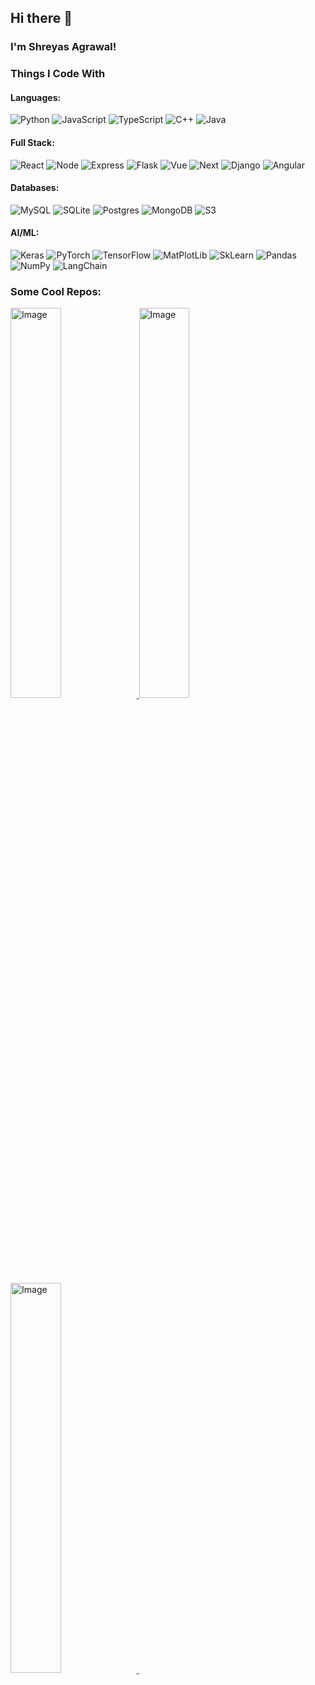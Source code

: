 ## Hi there 👋

<h3>I'm Shreyas Agrawal!</h3>
<h3>Things I Code With</h3>
<h4>Languages:</h4>
<p>
  <img alt="Python" src="https://img.shields.io/badge/python-3670A0?style=for-the-badge&logo=python&logoColor=ffdd54" />
  <img alt="JavaScript" src="https://img.shields.io/badge/javascript-%23323330.svg?style=for-the-badge&logo=javascript&logoColor=%23F7DF1E" /> 
  <img alt="TypeScript" src="https://img.shields.io/badge/typescript-%23007ACC.svg?style=for-the-badge&logo=typescript&logoColor=white" /> 
  <img alt="C++" src="https://img.shields.io/badge/c++-%2300599C.svg?style=for-the-badge&logo=c%2B%2B&logoColor=white" /> 
  <img alt="Java" src="https://img.shields.io/badge/java-%23ED8B00.svg?style=for-the-badge&logo=openjdk&logoColor=white" /> 
</p>
<h4>Full Stack:</h4>
<p>
  <img alt="React" src="https://img.shields.io/badge/react-%2320232a.svg?style=for-the-badge&logo=react&logoColor=%2361DAFB" />
  <img alt="Node" src="https://img.shields.io/badge/node.js-6DA55F?style=for-the-badge&logo=node.js&logoColor=white" />
  <img alt="Express" src="https://img.shields.io/badge/express.js-%23404d59.svg?style=for-the-badge&logo=express&logoColor=%2361DAFB" />
  <img alt="Flask" src="https://img.shields.io/badge/flask-%23000.svg?style=for-the-badge&logo=flask&logoColor=white" />
  <img alt="Vue" src="https://img.shields.io/badge/vuejs-%2335495e.svg?style=for-the-badge&logo=vuedotjs&logoColor=%234FC08D" />
  <img alt="Next" src="https://img.shields.io/badge/Next-black?style=for-the-badge&logo=next.js&logoColor=white" />
  <img alt="Django" src="https://img.shields.io/badge/django-%23092E20.svg?style=for-the-badge&logo=django&logoColor=white" />
  <img alt="Angular" src="https://img.shields.io/badge/angular-%23DD0031.svg?style=for-the-badge&logo=angular&logoColor=white " />
</p>
<h4>Databases:</h4>
<p>
  <img alt="MySQL" src="https://img.shields.io/badge/mysql-4479A1.svg?style=for-the-badge&logo=mysql&logoColor=white" />
  <img alt="SQLite" src="https://img.shields.io/badge/sqlite-%2307405e.svg?style=for-the-badge&logo=sqlite&logoColor=white" />
  <img alt="Postgres" src="https://img.shields.io/badge/postgres-%23316192.svg?style=for-the-badge&logo=postgresql&logoColor=white" />
  <img alt="MongoDB" src="https://img.shields.io/badge/MongoDB-%234ea94b.svg?style=for-the-badge&logo=mongodb&logoColor=white" />
  <img alt="S3" src="https://img.shields.io/badge/Amazon%20S3-FF9900?style=for-the-badge&logo=amazons3&logoColor=white" />
</p>
<h4>AI/ML:</h4>
<p>
  <img alt="Keras" src="https://img.shields.io/badge/Keras-%23D00000.svg?style=for-the-badge&logo=Keras&logoColor=white" />
  <img alt="PyTorch" src="https://img.shields.io/badge/PyTorch-%23EE4C2C.svg?style=for-the-badge&logo=PyTorch&logoColor=white" />
  <img alt="TensorFlow" src="https://img.shields.io/badge/TensorFlow-%23FF6F00.svg?style=for-the-badge&logo=TensorFlow&logoColor=white" />
  <img alt="MatPlotLib" src="https://img.shields.io/badge/Matplotlib-%23ffffff.svg?style=for-the-badge&logo=Matplotlib&logoColor=black" />
  <img alt="SkLearn" src="https://img.shields.io/badge/scikit--learn-%23F7931E.svg?style=for-the-badge&logo=scikit-learn&logoColor=white" />
  <img alt="Pandas" src="https://img.shields.io/badge/pandas-%23150458.svg?style=for-the-badge&logo=pandas&logoColor=white" />
  <img alt="NumPy" src="https://img.shields.io/badge/numpy-%23013243.svg?style=for-the-badge&logo=numpy&logoColor=white" />
  <img alt="LangChain" src="https://img.shields.io/badge/langchain-1C3C3C?style=for-the-badge&logo=langchain&logoColor=white" />
</p>
<h3>Some Cool Repos:</h3>
<a href="https://github.com/JuliaGenAI/DocsScraper.jl" target="_blank">
  <img src="https://drive.google.com/uc?export=view&id=19CzrwEl59mkXn4JpYv1kX2BpceRY_U6Z" alt="Image" style="width:40%;">
</a>
<a href="https://github.com/splendidbug/Pull-n-Plot" target="_blank">
  <img src="https://drive.google.com/uc?export=view&id=1vgKXHQ16SlTkLJLNQMTPBbJGVB7oxikv" alt="Image" style="width:40%;">
</a>
<a href="https://github.com/splendidbug/RCNN-Object-Detection" target="_blank">
  <img src="https://drive.google.com/uc?export=view&id=17kO21GJsj8N8oaZda8dYba6U7xgLCujc" alt="Image" style="width:40%;">
</a>
<img src="https://gh-readme-tracker.vercel.app/api/tracker?test=12345" width="1" height="1" alt="" />


